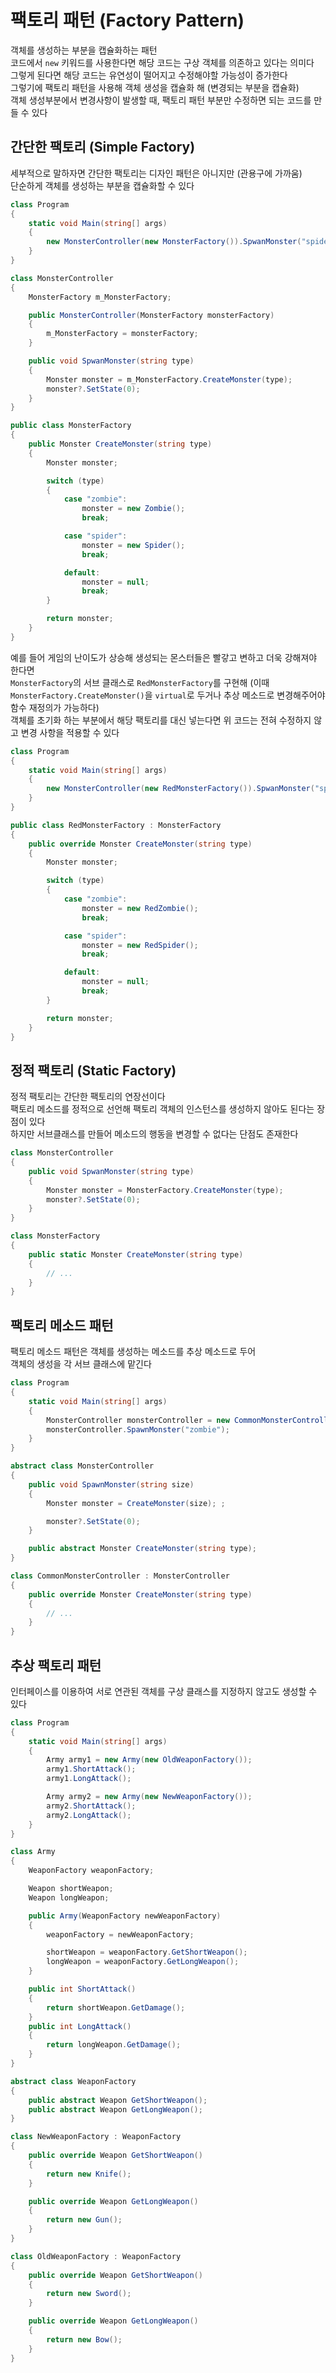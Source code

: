 # 팩토리 패턴 (Factory Pattern)
객체를 생성하는 부분을 캡슐화하는 패턴  
코드에서 `new` 키워드를 사용한다면 해당 코드는 구상 객체를 의존하고 있다는 의미다  
그렇게 된다면 해당 코드는 유연성이 떨어지고 수정해야할 가능성이 증가한다  
그렇기에 팩토리 패턴을 사용해 객체 생성을 캡슐화 해 (변경되는 부분을 캡슐화)  
객체 생성부분에서 변경사항이 발생할 때, 팩토리 패턴 부분만 수정하면 되는 코드를 만들 수 있다 

## 간단한 팩토리 (Simple Factory)
세부적으로 말하자면 간단한 팩토리는 디자인 패턴은 아니지만 (관용구에 가까움)  
단순하게 객체를 생성하는 부분을 캡슐화할 수 있다  
``` C#
class Program
{
    static void Main(string[] args)
    {
        new MonsterController(new MonsterFactory()).SpwanMonster("spider");
    }
}
```
``` C#
class MonsterController
{
    MonsterFactory m_MonsterFactory;

    public MonsterController(MonsterFactory monsterFactory)
    {
        m_MonsterFactory = monsterFactory;
    }

    public void SpwanMonster(string type)
    {
        Monster monster = m_MonsterFactory.CreateMonster(type);
        monster?.SetState(0);
    }
}
```
``` C#
public class MonsterFactory
{
    public Monster CreateMonster(string type)
    {
        Monster monster;

        switch (type)
        {
            case "zombie":
                monster = new Zombie();
                break;

            case "spider":
                monster = new Spider();
                break;

            default:
                monster = null;
                break;
        }

        return monster;
    }
}
```
예를 들어 게임의 난이도가 상승해 생성되는 몬스터들은 빨갛고 변하고 더욱 강해져야 한다면  
`MonsterFactory`의 서브 클래스로 `RedMonsterFactory`를 구현해 (이때 `MonsterFactory.CreateMonster()`을 `virtual`로 두거나 추상 메소드로 변경해주어야 함수 재정의가 가능하다)  
객체를 초기화 하는 부분에서 해당 팩토리를 대신 넣는다면 위 코드는 전혀 수정하지 않고 변경 사항을 적용할 수 있다
``` C#
class Program
{
    static void Main(string[] args)
    {
        new MonsterController(new RedMonsterFactory()).SpwanMonster("spider");
    }
}
```
``` C#
public class RedMonsterFactory : MonsterFactory
{
    public override Monster CreateMonster(string type)
    {
        Monster monster;

        switch (type)
        {
            case "zombie":
                monster = new RedZombie();
                break;

            case "spider":
                monster = new RedSpider();
                break;

            default:
                monster = null;
                break;
        }

        return monster;
    }
}
```

## 정적 팩토리 (Static Factory)
정적 팩토리는 간단한 팩토리의 연장선이다  
팩토리 메소드를 정적으로 선언해 팩토리 객체의 인스턴스를 생성하지 않아도 된다는 장점이 있다  
하지만 서브클래스를 만들어 메소드의 행동을 변경할 수 없다는 단점도 존재한다  
``` C#
class MonsterController
{
    public void SpwanMonster(string type)
    {
        Monster monster = MonsterFactory.CreateMonster(type);
        monster?.SetState(0);
    }
}
```
``` C#
class MonsterFactory
{
    public static Monster CreateMonster(string type)
    {
        // ...
    }
}
```

## 팩토리 메소드 패턴
팩토리 메소드 패턴은 객체를 생성하는 메소드를 추상 메소드로 두어  
객체의 생성을 각 서브 클래스에 맡긴다
``` C#
class Program
{
    static void Main(string[] args)
    {
        MonsterController monsterController = new CommonMonsterController();
        monsterController.SpawnMonster("zombie");
    }
}
```
``` C#
abstract class MonsterController
{
    public void SpawnMonster(string size)
    {
        Monster monster = CreateMonster(size); ;

        monster?.SetState(0);
    }

    public abstract Monster CreateMonster(string type);
}
```
``` C#
class CommonMonsterController : MonsterController
{
    public override Monster CreateMonster(string type)
    {
        // ...
    }
}
```

## 추상 팩토리 패턴
인터페이스를 이용하여 서로 연관된 객체를 구상 클래스를 지정하지 않고도 생성할 수 있다
``` C#
class Program
{
    static void Main(string[] args)
    {
        Army army1 = new Army(new OldWeaponFactory());
        army1.ShortAttack();
        army1.LongAttack();

        Army army2 = new Army(new NewWeaponFactory());
        army2.ShortAttack();
        army2.LongAttack();
    }
}
```
``` C#
class Army
{
    WeaponFactory weaponFactory;

    Weapon shortWeapon;
    Weapon longWeapon;

    public Army(WeaponFactory newWeaponFactory)
    {
        weaponFactory = newWeaponFactory;

        shortWeapon = weaponFactory.GetShortWeapon();
        longWeapon = weaponFactory.GetLongWeapon();
    }

    public int ShortAttack()
    {
        return shortWeapon.GetDamage();
    }
    public int LongAttack()
    {
        return longWeapon.GetDamage();
    }
}
```
``` C#
abstract class WeaponFactory
{
    public abstract Weapon GetShortWeapon();
    public abstract Weapon GetLongWeapon();
}

class NewWeaponFactory : WeaponFactory
{
    public override Weapon GetShortWeapon()
    {
        return new Knife();
    }

    public override Weapon GetLongWeapon()
    {
        return new Gun();
    }
}

class OldWeaponFactory : WeaponFactory
{
    public override Weapon GetShortWeapon()
    {
        return new Sword();
    }

    public override Weapon GetLongWeapon()
    {
        return new Bow();
    }
}
```
